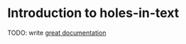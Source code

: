# Introduction to holes-in-text

TODO: write [great documentation](http://jacobian.org/writing/what-to-write/)
